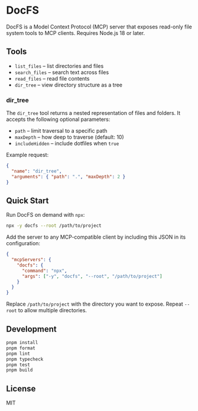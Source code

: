# DocFS

DocFS is a Model Context Protocol (MCP) server that exposes read-only file system tools to MCP clients. Requires Node.js 18 or later.

## Tools

- `list_files` – list directories and files
- `search_files` – search text across files
- `read_files` – read file contents
- `dir_tree` – view directory structure as a tree

### dir_tree

The `dir_tree` tool returns a nested representation of files and folders.
It accepts the following optional parameters:

- `path` – limit traversal to a specific path
- `maxDepth` – how deep to traverse (default: 10)
- `includeHidden` – include dotfiles when `true`

Example request:

```json
{
  "name": "dir_tree",
  "arguments": { "path": ".", "maxDepth": 2 }
}
```

## Quick Start

Run DocFS on demand with `npx`:

```bash
npx -y docfs --root /path/to/project
```

Add the server to any MCP-compatible client by including this JSON in its configuration:

```json
{
  "mcpServers": {
    "docfs": {
      "command": "npx",
      "args": ["-y", "docfs", "--root", "/path/to/project"]
    }
  }
}
```

Replace `/path/to/project` with the directory you want to expose. Repeat `--root` to allow multiple directories.

## Development

```bash
pnpm install
pnpm format
pnpm lint
pnpm typecheck
pnpm test
pnpm build
```

## License

MIT

